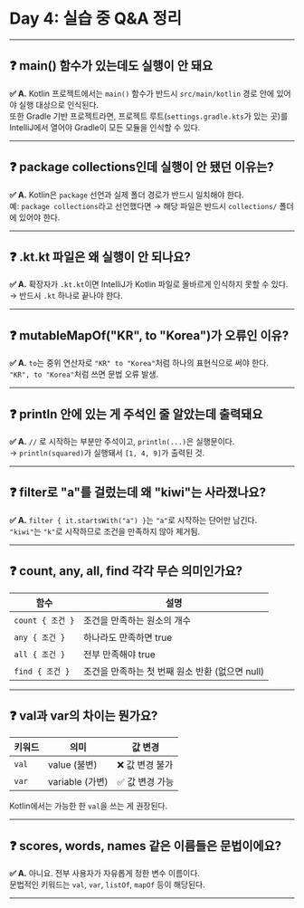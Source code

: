 # Day 4: 실습 중 Q&A 정리

---

## ❓ main() 함수가 있는데도 실행이 안 돼요

**✅ A.** Kotlin 프로젝트에서는 `main()` 함수가 반드시 `src/main/kotlin` 경로 안에 있어야 실행 대상으로 인식된다.  
또한 Gradle 기반 프로젝트라면, 프로젝트 루트(`settings.gradle.kts`가 있는 곳)를 IntelliJ에서 열어야 Gradle이 모든 모듈을 인식할 수 있다.

---

## ❓ package collections인데 실행이 안 됐던 이유는?

**✅ A.** Kotlin은 `package` 선언과 실제 폴더 경로가 반드시 일치해야 한다.  
예: `package collections`라고 선언했다면 → 해당 파일은 반드시 `collections/` 폴더에 있어야 한다.

---

## ❓ .kt.kt 파일은 왜 실행이 안 되나요?

**✅ A.** 확장자가 `.kt.kt`이면 IntelliJ가 Kotlin 파일로 올바르게 인식하지 못할 수 있다.  
→ 반드시 `.kt` 하나로 끝나야 한다.

---

## ❓ mutableMapOf("KR", to "Korea")가 오류인 이유?

**✅ A.** `to`는 중위 연산자로 `"KR" to "Korea"`처럼 하나의 표현식으로 써야 한다.  
`"KR", to "Korea"`처럼 쓰면 문법 오류 발생.

---

## ❓ println 안에 있는 게 주석인 줄 알았는데 출력돼요

**✅ A.** `//` 로 시작하는 부분만 주석이고, `println(...)`은 실행문이다.  
→ `println(squared)`가 실행돼서 `[1, 4, 9]`가 출력된 것.

---

## ❓ filter로 "a"를 걸렀는데 왜 "kiwi"는 사라졌나요?

**✅ A.** `filter { it.startsWith("a") }`는 `"a"`로 시작하는 단어만 남긴다.  
`"kiwi"`는 `"k"`로 시작하므로 조건을 만족하지 않아 제거됨.

---

## ❓ count, any, all, find 각각 무슨 의미인가요?

| 함수 | 설명 |
|------|------|
| `count { 조건 }` | 조건을 만족하는 원소의 개수 |
| `any { 조건 }`   | 하나라도 만족하면 true |
| `all { 조건 }`   | 전부 만족해야 true |
| `find { 조건 }`  | 조건을 만족하는 첫 번째 원소 반환 (없으면 null) |

---

## ❓ val과 var의 차이는 뭔가요?

| 키워드 | 의미 | 값 변경 |
|--------|------|----------|
| `val` | value (불변) | ❌ 값 변경 불가 |
| `var` | variable (가변) | ✅ 값 변경 가능 |

Kotlin에서는 가능한 한 `val`을 쓰는 게 권장된다.

---

## ❓ scores, words, names 같은 이름들은 문법이에요?

**✅ A.** 아니요. 전부 사용자가 자유롭게 정한 변수 이름이다.  
문법적인 키워드는 `val`, `var`, `listOf`, `mapOf` 등이 해당된다.

---
